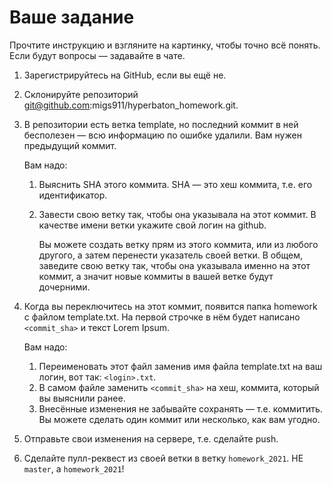 # Ваше задание

Прочтите инструкцию и взгляните на картинку, чтобы точно всё понять. Если будут вопросы — задавайте в чате.

1. Зарегистрируйтесь на GitHub, если вы ещё не.
2. Склонируйте репозиторий git@github.com:migs911/hyperbaton_homework.git.

3. В репозитории есть ветка template, но последний коммит в ней бесполезен — всю информацию по ошибке удалили. Вам нужен предыдущий коммит.

   Вам надо:
   1. Выяснить SHA этого коммита. SHA — это хеш коммита, т.е. его идентификатор.
   2. Завести свою ветку так, чтобы она указывала на этот коммит. В качестве имени ветки укажите свой логин на github.

      Вы можете создать ветку прям из этого коммита, или из любого другого, а затем перенести указатель своей ветки. В общем, заведите свою ветку так, чтобы она указывала именно на этот коммит, а значит новые коммиты в вашей ветке будут дочерними.
4. Когда вы переключитесь на этот коммит, появится папка homework с файлом template.txt.
   На первой строчке в нём будет написано `<commit_sha>` и текст Lorem Ipsum.

   Вам надо:
   1. Переименовать этот файл заменив имя файла template.txt на ваш логин, вот так: `<login>.txt`.
   2. В самом файле заменить `<commit_sha>` на хеш, коммита, который вы выяснили ранее.
   3. Внесённые изменения не забывайте сохранять — т.е. коммитить. Вы можете сделать один коммит или несколько, как вам угодно.
5. Отправьте свои изменения на сервере, т.е. сделайте push.
6. Сделайте пулл-реквест из своей ветки в ветку `homework_2021`. НЕ `master`, а `homework_2021`!